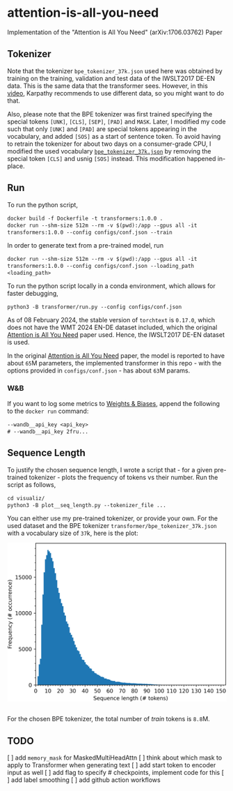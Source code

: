 # attention-is-all-you-need
Implementation of the "Attention is All You Need" (arXiv:1706.03762) Paper

## Tokenizer
Note that the tokenizer `bpe_tokenizer_37k.json` used here was obtained by training on the training, validation and test data of the IWSLT2017 DE-EN data. This is the same data that the transformer sees. However, in this [video](https://www.youtube.com/watch?v=zduSFxRajkE), Karpathy recommends to use different data, so you might want to do that.

Also, please note that the BPE tokenizer was first trained specifying the special tokens `[UNK]`, `[CLS]`, `[SEP]`, `[PAD]` and `MASK`. Later, I modified my code such that only `[UNK]` and `[PAD]` are special tokens appearing in the vocabulary, and added `[SOS]` as a start of sentence token. To avoid having to retrain the tokenizer for about two days on a consumer-grade CPU, I modified the used vocabulary [`bpe_tokenizer_37k.json`](transformer/bpe_tokenizer_37k.json) by removing the special token `[CLS]` and usnig `[SOS]` instead. This modification happened in-place.

## Run
To run the python script,
```
docker build -f Dockerfile -t transformers:1.0.0 .
docker run --shm-size 512m --rm -v $(pwd):/app --gpus all -it transformers:1.0.0 --config configs/conf.json --train
```
In order to generate text from a pre-trained model, run
```
docker run --shm-size 512m --rm -v $(pwd):/app --gpus all -it transformers:1.0.0 --config configs/conf.json --loading_path <loading_path>
```
To run the python script locally in a conda environment, which allows for faster debugging,
```
python3 -B transformer/run.py --config configs/conf.json
```
As of 08 February 2024, the stable version of `torchtext` is `0.17.0`, which does not have the WMT 2024 EN-DE dataset included, which the original [Attention is All You Need](http://arxiv.org/abs/1706.03762) paper used. Hence, the IWSLT2017 DE-EN dataset is used.

In the original [Attention is All You Need](http://arxiv.org/abs/1706.03762) paper, the model is reported to have about `65`M parameters, the implemented transformer in this repo - with the options provided in `configs/conf.json` - has about `63`M params.

### W&B
If you want to log some metrics to [Weights & Biases](https://wandb.ai/), append the following to the `docker run` command:
```
--wandb__api_key <api_key>
# --wandb__api_key 2fru...
```

## Sequence Length
To justify the chosen sequence length, I wrote a script that - for a given pre-trained tokenizer - plots the frequency of tokens vs their number.
Run the script as follows,
```
cd visualiz/
python3 -B plot__seq_length.py --tokenizer_file ...
```
You can either use my pre-trained tokenizer, or provide your own. For the used dataset and the BPE tokenizer `transformer/bpe_tokenizer_37k.json` with a vocabulary size of `37`k, here is the plot:

<div style="display: flex; justify-content: center;">
    <img src="visualiz/seq_lengths_37k.png" alt="Description" width="600"/>
</div>
<br>

For the chosen BPE tokenizer, the total number of *train* tokens is `8.8`M.

## TODO
[ ] add `memory_mask` for MaskedMultiHeadAttn
[ ] think about which mask to apply to Transformer when generating text
[ ] add start token to encoder input as well
[ ] add flag to specify # checkpoints, implement code for this
[ ] add label smoothing
[ ] add github action workflows
